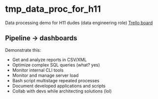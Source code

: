 # tmp_data_proc_for_h11
Data processing demo for H11 dudes (data engineering role)
[Trello board](https://trello.com/b/VurIUXTk/tmpdataprocforh11)

## Pipeline -> dashboards
Demonstrate this:
- Get and analyze reports in CSV/XML
- Optimize complex SQL queries (what? yes)
- Monitor internal CLI tools
- Monitor and manage server load
- Bash script multistage repeated processes
- Document developed applications and scripts
- Collab with devs while architecting solutions (lol)

